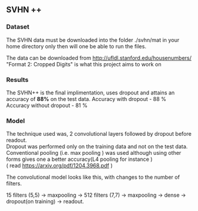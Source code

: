## SVHN ++
### Dataset

The SVHN data must be downloaded into the folder ./svhn/mat in your home directory only then will one be able to run the files.

The data can be downloaded from http://ufldl.stanford.edu/housenumbers/ "Format 2: Cropped Digits" is what this project aims to work on

### Results

The SVHN++ is the final implimentation, uses dropout and attains an accuracy of **88%** on the test data.
Accuracy with dropout -  88 %  
Accuracy without dropout - 81 %

### Model

The technique used was, 2 convolutional layers followed by dropout before readout.  
Dropout was performed only on the training data and not on the test data.   
Conventional pooling (i.e. max pooling ) was used although using other forms gives one a better accuracy(L4 pooling for instance )  
( read https://arxiv.org/pdf/1204.3968.pdf )

The convolutional model looks like this, with changes to the number of filters.

15 filters (5,5) -> maxpooling -> 512 filters (7,7) -> maxpooling -> dense -> dropout(on training) -> readout.
